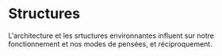 # Structures
L'architecture et les srtuctures environnantes influent sur notre fonctionnement et nos modes de pensées, et réciproquement.
